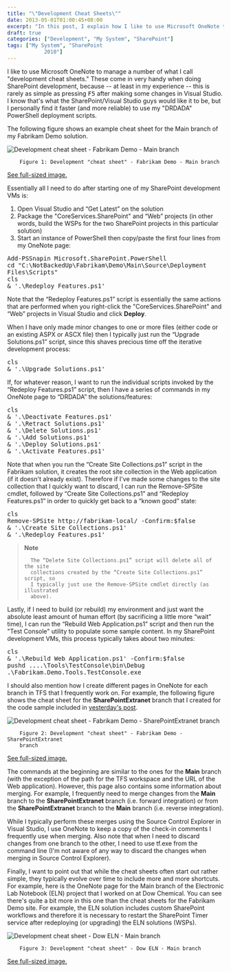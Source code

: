 ```yaml
---
title: "\"Development Cheat Sheets\""
date: 2013-05-01T01:00:45+08:00
excerpt: "In this post, I explain how I like to use Microsoft OneNote to manage what I call \"development cheat sheets\" -- which are especially useful when developing SharePoint solutions."
draft: true
categories: ["Development", "My System", "SharePoint"]
tags: ["My System", "SharePoint 
			2010"]
---
```


I like to use Microsoft OneNote to manage a number of what I call "development cheat sheets." These come in very handy when doing SharePoint development, because -- at least in my experience -- this is rarely as simple as pressing <kbd>F5</kbd> after making some changes in Visual Studio. I know that's what the SharePoint/Visual Studio guys would like it to be, but I personally find it faster (and more reliable) to use my "DRDADA" PowerShell deployment scripts.

The following figure shows an example cheat sheet for the Main branch of my Fabrikam Demo solution.

![Development cheat sheet - Fabrikam Demo - Main branch](https://www.technologytoolbox.com/blog/images/www_technologytoolbox_com/blog/jjameson/10/r_Development-cheat-sheet-Fabrikam-Demo-Main-branch.png)
		Figure 1: Development "cheat sheet" - Fabrikam Demo - Main branch

[See full-sized image.](/blog/images/www_technologytoolbox_com/blog/jjameson/10/o_Development-cheat-sheet-Fabrikam-Demo-Main-branch.png) 


Essentially all I need to do after starting one of my SharePoint development VMs is:

1. Open Visual Studio and “Get Latest” on the solution
2. Package the "CoreServices.SharePoint" and “Web” projects (in other words, 	build the WSPs for the two SharePoint projects in this particular solution)
3. Start an instance of PowerShell then copy/paste the first four lines 	from my OneNote page:	
<kbd>Add-PSSnapin Microsoft.SharePoint.PowerShell</kbd>  
<kbd>cd "C:\NotBackedUp\Fabrikam\Demo\Main\Source\Deployment Files\Scripts"</kbd>  
<kbd>cls</kbd>  
<kbd>&amp; '.\Redeploy Features.ps1'</kbd>


Note that the “Redeploy Features.ps1” script is essentially the same actions that are performed when you right-click the "CoreServices.SharePoint" and “Web” projects in Visual Studio and click **Deploy**.

When I have only made minor changes to one or more files (either code or an existing ASPX or ASCX file) then I typically just run the “Upgrade Solutions.ps1” script, since this shaves precious time off the iterative development process:

<kbd>cls</kbd>  
<kbd>&amp; '.\Upgrade Solutions.ps1'</kbd>  


If, for whatever reason, I want to run the individual scripts invoked by the “Redeploy Features.ps1” script, then I have a series of commands in my OneNote page to “DRDADA” the solutions/features:

<kbd>cls</kbd>  
<kbd>&amp; '.\Deactivate Features.ps1'</kbd>  
<kbd>&amp; '.\Retract Solutions.ps1'</kbd>  
<kbd>&amp; '.\Delete Solutions.ps1'</kbd>  
<kbd>&amp; '.\Add Solutions.ps1'</kbd>  
<kbd>&amp; '.\Deploy Solutions.ps1'</kbd>  
<kbd>&amp; '.\Activate Features.ps1'</kbd>  


Note that when you run the “Create Site Collections.ps1” script in the Fabrikam solution, it creates the root site collection in the Web application (if it doesn't already exist). Therefore if I've made some changes to the site collection that I quickly want to discard, I can run the Remove-SPSite cmdlet, followed by “Create Site Collections.ps1” and “Redeploy Features.ps1” in order to quickly get back to a “known good” state:

<kbd>cls</kbd>  
<kbd>Remove-SPSite http://fabrikam-local/ -Confirm:$false</kbd>  
<kbd>&amp; '.\Create Site Collections.ps1'</kbd>  
<kbd>&amp; '.\Redeploy Features.ps1'</kbd>  



> **Note**
> 
> 
> 		The “Delete Site Collections.ps1” script will delete all of the site 
> 		collections created by the “Create Site Collections.ps1” script, so 
> 		I typically just use the Remove-SPSite cmdlet directly (as illustrated 
> 		above).


Lastly, if I need to build (or rebuild) my environment and just want the absolute least amount of human effort (by sacrificing a little more “wait” time), I can run the “Rebuild Web Application.ps1” script and then run the "Test Console" utility to populate some sample content. In my SharePoint development VMs, this process typically takes about two minutes:

<kbd>cls</kbd>  
<kbd>&amp; '.\Rebuild Web Application.ps1' -Confirm:$false</kbd>  
<kbd>pushd ..\..\Tools\TestConsole\bin\Debug</kbd>  
<kbd>.\Fabrikam.Demo.Tools.TestConsole.exe</kbd>  


I should also mention how I create different pages in OneNote for each branch in TFS that I frequently work on. For example, the following figure shows the cheat sheet for the **SharePointExtranet** branch that I created for the code sample included in[yesterday's post](/blog/jjameson/archive/2013/04/30/installation-guide-for-sharepoint-server-2010-and-office-web-apps.aspx).

![Development cheat sheet - Fabrikam Demo - SharePointExtranet branch](https://www.technologytoolbox.com/blog/images/www_technologytoolbox_com/blog/jjameson/10/r_Development-cheat-sheet-Fabrikam-Demo-SharePointExtranet-branch.png)
		Figure 2: Development "cheat sheet" - Fabrikam Demo - SharePointExtranet 		branch

[See full-sized image.](/blog/images/www_technologytoolbox_com/blog/jjameson/10/o_Development-cheat-sheet-Fabrikam-Demo-SharePointExtranet-branch.png) 


The commands at the beginning are similar to the ones for the **Main** branch (with the exception of the path for the TFS workspace and the URL of the Web application). However, this page also contains some information about merging. For example, I frequently need to merge changes from the **Main** branch to the **SharePointExtranet** branch (i.e. forward integration) or from the **SharePointExtranet** branch to the **Main** branch (i.e. reverse integration).

While I typically perform these merges using the Source Control Explorer in Visual Studio, I use OneNote to keep a copy of the check-in comments I frequently use when merging. Also note that when I need to discard changes from one branch to the other, I need to use tf.exe from the command line (I'm not aware of any way to discard the changes when merging in Source Control Explorer).

Finally, I want to point out that while the cheat sheets often start out rather simple, they typically evolve over time to include more and more shortcuts. For example, here is the OneNote page for the Main branch of the Electronic Lab Notebook (ELN) project that I worked on at Dow Chemical. You can see there's quite a bit more in this one than the cheat sheets for the Fabrikam Demo site. For example, the ELN solution includes custom SharePoint workflows and therefore it is necessary to restart the SharePoint Timer service after redeploying (or upgrading) the ELN solutions (WSPs).

![Development cheat sheet - Dow ELN - Main branch](https://www.technologytoolbox.com/blog/images/www_technologytoolbox_com/blog/jjameson/10/r_Development-cheat-sheet-Dow-ELN-Main-branch.png)
		Figure 3: Development "cheat sheet" - Dow ELN - Main branch

[See full-sized image.](/blog/images/www_technologytoolbox_com/blog/jjameson/10/o_Development-cheat-sheet-Dow-ELN-Main-branch.png) 

